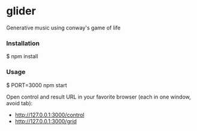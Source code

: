 # glider
Generative music using conway's game of life

### Installation

$ npm install

### Usage

$ PORT=3000 npm start

Open control and result URL in your favorite browser (each in one window, avoid tab):

* http://127.0.0.1:3000/control
* http://127.0.0.1:3000/grid

